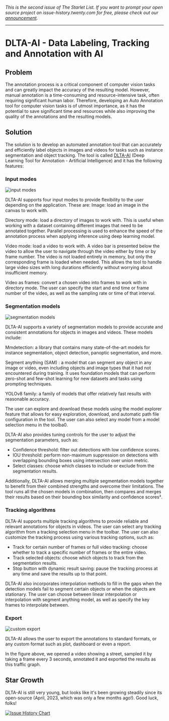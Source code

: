 *This is the second issue of The Starlet List. If you want to prompt your open source project on issue-history.twenty.com for free, please check out our [announcement](/blog/list-your-open-source-project).*

---

# DLTA-AI - Data Labeling, Tracking and Annotation with AI

## Problem

The annotation process is a critical component of computer vision tasks and can greatly impact the accuracy of the resulting model. However, manual annotation is a time-consuming and resource-intensive task, often requiring significant human labor. Therefore, developing an Auto Annotation tool for computer vision tasks is of utmost importance, as it has the potential to save significant time and resources while also improving the quality of the annotations and the resulting models.

## Solution

The solution is to develop an automated annotation tool that can accurately and efficiently label objects in images and videos for tasks such as instance segmentation and object tracking. The tool is called [DLTA-AI](https://github.com/0ssamaak0/DLTA-AI) (Deep Learning Tool for Annotation - Artificial Intelligence) and it has the following features:

### Input modes

![input modes](/blog/assets/dlta-ai/input_modes.webp)

DLTA-AI supports four input modes to provide flexibility to the user depending on the application. These are:
Image: load an image in the canvas to work with.

Directory mode: load a directory of images to work with. This is useful when working with a dataset containing different images that need to be annotated together. Parallel processing is used to enhance the speed of the annotation process when applying inference using deep learning model.

Video mode: load a video to work with. A video bar is presented below the video to allow the user to navigate through the video either by time or by frame number. The video is not loaded entirely in memory, but only the corresponding frame is loaded when needed. This allows the tool to handle large video sizes with long durations efficiently without worrying about insufficient memory.

Video as frames: convert a chosen video into frames to work with in directory mode. The user can specify the start and end time or frame number of the video, as well as the sampling rate or time of that interval.

### Segmentation models

![segmentation models](/blog/assets/dlta-ai/segmentation_models.webp)

DLTA-AI supports a variety of segmentation models to provide accurate and consistent annotations for objects in images and videos. These models include:

Mmdetection: a library that contains many state-of-the-art models for instance segmentation, object detection, panoptic segmentation, and more.

Segment anything (SAM) : a model that can segment any object in any image or video, even including objects and image types that it had not encountered during training. It uses foundation models that can perform zero-shot and few-shot learning for new datasets and tasks using prompting techniques.

YOLOv8 family: a family of models that offer relatively fast results with reasonable accuracy.

The user can explore and download these models using the model explorer feature that allows for easy exploration, download, and automatic path file configuration in the tool. The user can also select any model from a model selection menu in the toolba0.

DLTA-AI also provides tuning controls for the user to adjust the segmentation parameters, such as:

- Confidence threshold: filter out detections with low confidence scores.
- IOU threshold: perform non-maximum suppression on detections with overlapping bounding boxes using intersection over union metric.
- Select classes: choose which classes to include or exclude from the segmentation results.

Additionally, DLTA-AI allows merging multiple segmentation models together to benefit from their combined strengths and overcome their limitations. The tool runs all the chosen models in combination, then compares and merges their results based on their bounding box similarity and confidence scores².

### Tracking algorithms

DLTA-AI supports multiple tracking algorithms to provide reliable and relevant annotations for objects in videos.
The user can select any tracking algorithm from a tracking selection menu in the toolbar. The user can also customize the tracking process using various tracking options, such as:

- Track for certain number of frames or full video tracking: choose whether to track a specific number of frames or the entire video.
- Track selected objects: choose which objects to track from the segmentation results.
- Stop button with dynamic result saving: pause the tracking process at any time and save the results up to that point.

DLTA-AI also incorporates interpolation methods to fill in the gaps when the detection models fail to segment certain objects or when the objects are stationary. The user can choose between linear interpolation or interpolation with segment anything model, as well as specify the key frames to interpolate between.

### Export

![custom export](/blog/assets/dlta-ai/custom_export.webp)

DLTA-AI allows the user to export the annotations to standard formats, or any custom format such as plot, dashboard or even a report.

In the figure above, we opened a video showing a street, sampled it by taking a frame every 3 seconds, annotated it and exported the results as this traffic graph.

## Star Growth

DLTA-AI is still very young, but looks like it's been growing steadily since its open-source (April, 2023, which was only a few months ago!). Good luck, folks!

[![Issue History Chart](https://api.issue-history.twenty.com/svg?repos=0ssamaak0/DLTA-AI&type=Date)](https://issue-history.twenty.com/#0ssamaak0/DLTA-AI&Date)